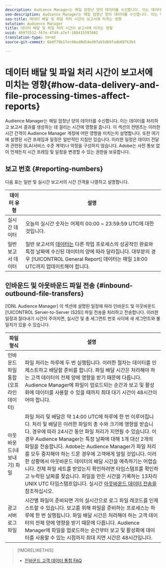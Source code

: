 ```yaml
---
description: Audience Manager는 매일 엄청난 양의 데이터를 수신합니다. 이는 데이터를 처리하고 보고서 결과를 생성하는 데 걸리는 시간에 영향을 줍니다. 이 섹션의 컨텐츠는 이러한 시간 간격이 Audience Manager 계정에 어떤 영향을 미치는지 설명합니다. 또한 여기에 설명된 시간 프레임과 일정은 일반적인 지침만 있습니다. 이러한 일정은 데이터 전달과 관련된 SLA(서비스 수준 계약)나 약정을 구성하지 않습니다. Adobe는 사전 통보 없이 언제든지 시간 프레임 및 일정을 변경할 수 있는 권한을 보유합니다.
seo-description: Audience Manager는 매일 엄청난 양의 데이터를 수신합니다. 이는 데이터를 처리하고 보고서 결과를 생성하는 데 걸리는 시간에 영향을 줍니다. 이 섹션의 컨텐츠는 이러한 시간 간격이 Audience Manager 계정에 어떤 영향을 미치는지 설명합니다. 또한 여기에 설명된 시간 프레임과 일정은 일반적인 지침만 있습니다. 이러한 일정은 데이터 전달과 관련된 SLA(서비스 수준 계약)나 약정을 구성하지 않습니다. Adobe는 사전 통보 없이 언제든지 시간 프레임 및 일정을 변경할 수 있는 권한을 보유합니다.
seo-title: 데이터 배달 및 파일 처리 시간이 보고서에 미치는 영향
solution: Audience Manager
title: 데이터 배달 및 파일 처리 시간이 보고서에 미치는 영향
uuid: 4b975512-f67e-4749-a7ef-168415597682
translation-type: tm+mt
source-git-commit: 6bdf79b17ec96ed0d54ed97ab5d69fadb68763b5

---
```



# 데이터 배달 및 파일 처리 시간이 보고서에 미치는 영향{#how-data-delivery-and-file-processing-times-affect-reports}

Audience Manager는 매일 엄청난 양의 데이터를 수신합니다. 이는 데이터를 처리하고 보고서 결과를 생성하는 데 걸리는 시간에 영향을 줍니다. 이 섹션의 컨텐츠는 이러한 시간 간격이 Audience Manager 계정에 어떤 영향을 미치는지 설명합니다. 또한 여기에 설명된 시간 프레임과 일정은 일반적인 지침만 있습니다. 이러한 일정은 데이터 전달과 관련된 SLA(서비스 수준 계약)나 약정을 구성하지 않습니다. Adobe는 사전 통보 없이 언제든지 시간 프레임 및 일정을 변경할 수 있는 권한을 보유합니다.

## 보고 번호 {#reporting-numbers}

<!-- 

c_reporting_file_transfer_timeframe.xml

 -->

다음 표는 일반 및 실시간 보고서의 시간 간격을 나열하고 설명합니다.


| 데이터 유형 | 설명 |
|---|---|
| 실시간 데이터 | 오늘의 실시간 숫자는 어제의 00:00 ~ 23:59:59 UTC에 대한 것입니다. |
| 일반 보고서 데이터 | 일반 보고서의 [데이터는](../reporting/general-reports.md#general-reports-overview) 다른 작업 프로세스의 성공적인 완료와 특정 날짜에 수신된 데이터의 양에 따라 달라집니다. 대부분의 경우 [!UICONTROL General Report] 데이터는 매일 18:00 UTC까지 업데이트해야 합니다. |

## 인바운드 및 아웃바운드 파일 전송 {#inbound-outbound-file-transfers}

[!DNL Audience Manager] 이 섹션에 설명된 일정에 따라 인바운드 및 아웃바운드 [!UICONTROL Server-to-Server (S2S)] 파일 전송을 처리하고 전송합니다. 이러한 일정과 잘라내기 시간이 주어지면, 실시간 및 총 세그먼트 번호 사이에 새 세그먼트와 불일치가 있을 수 있습니다.

| 파일 형식 | 설명 |
|---|---|
| 인바운드 파일 통합(오프라인 데이터) | 파일 처리는 하루에 두 번 실행됩니다. 이러한 절차는 데이터를 인제스트하고 배달할 준비를 합니다. 파일 배달 시간은 처리해야 하는 고객 데이터의 전체 양에 영향을 받기 때문에 다릅니다. Audience Manager에 파일이 업로드되는 순간과 보고 및 활성화에 데이터를 사용할 수 있을 때까지 최대 대기 시간이 48시간이어야 합니다. |
| 아웃바운드(내보내기) 파일 | 파일 처리 및 배달은 약 14:00 UTC에 하루에 한 번 이루어집니다. 처리 및 배달은 이러한 파일의 총 수와 크기에 영향을 받습니다. 경우에 따라 24시간 동안 파일 처리가 지연될 수 있습니다. 이 경우 Audience Manager는 특정 날짜에 대해 1개 대신 2개의 파일을 전송합니다. Adobe는 Audience Manager가 파일 처리를 모두 중지해야 하는 드문 경우에 고객에게 알릴 것입니다. 이러한 상황에서 아웃바운드 데이터의 배달 시간을 예측하기는 어렵습니다. 전체 파일 세트를 받았는지 확인하려면 타임스탬프를 확인하고 누락된 날짜를 찾습니다. 파일을 만든 시간을 기록하는 13자리 UNIX UTC 타임스탬프입니다. 실시간 [아웃바운드 데이터 전송을](../integration/receiving-audience-data/real-time-outbound-transfers/real-time-outbound-transfers.md)참조하십시오. |
| 광고 서버 로그 파일 | 시간별 파일이 준비되면 거의 실시간으로 로그 파일 레코드를 인제스트할 수 있습니다. 보고를 위해 파일을 준비하는 프로세스는 하루에 한 번 실행됩니다. 파일 배달 시간은 처리해야 하는 고객 데이터의 전체 양에 영향을 받기 때문에 다릅니다. Audience Manager에 파일을 업로드하는 순간부터 보고 및 활성화에 데이터를 사용할 수 있는 시점까지 최대 지연 시간은 48시간입니다. |

>[!MORELIKETHIS]
>
>* [인바운드 고객 데이터 통합 FAQ](../faq/faq-inbound-data-ingestion.md)

